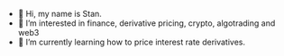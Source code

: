 - 👋 Hi, my name is Stan.
- 👀 I’m interested in finance, derivative pricing, crypto, algotrading and web3
- 🌱 I’m currently learning how to price interest rate derivatives.

<!---
Stratiev/Stratiev is a ✨ special ✨ repository because its `README.md` (this file) appears on your GitHub profile.
You can click the Preview link to take a look at your changes.
--->
